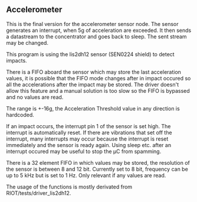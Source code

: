 ## Accelerometer

This is the final version for the accelerometer sensor node. 
The sensor generates an interrupt, when 5g of acceleration are exceeded.
It then sends a datastream to the concentrator and goes back to sleep. 
The sent stream may be changed.

This program is using the lis2dh12 sensor (SEN0224 shield) to detect impacts. 

There is a FIFO aboard the sensor which may store the last acceleration values, it is possible that the FIFO mode changes after in impact occured so all the accelerations after the impact may be stored. The driver doesn't allow this feature and a manual solution is too slow so the FIFO is bypassed and no values are read. 

The range is +-16g, the Acceleration Threshold value in any direction is hardcoded. 

If an impact occurs, the interrupt pin 1 of the sensor is set high. The interrupt is automatically reset. If there are vibrations that set off the interrupt, many interrupts may occur because the interrupt is reset immediately and the sensor is ready again. Using sleep etc. after an interrupt occured may be useful to stop the µC from spamming. 

There is a 32 element FIFO in which values may be stored, the resolution of the sensor is between 8 and 12 bit. Currently set to 8 bit, frequency can be up to 5 kHz but is set to 1 Hz. Only relevant if any values are read. 

The usage of the functions is mostly derivated from RIOT/tests/driver_lis2dh12.
